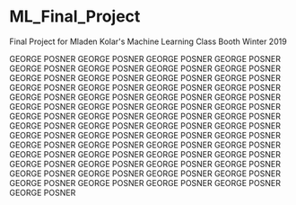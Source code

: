 # ML_Final_Project
Final Project for Mladen Kolar's Machine Learning Class Booth Winter 2019

GEORGE POSNER GEORGE POSNER GEORGE POSNER
GEORGE POSNER GEORGE POSNER GEORGE POSNER
GEORGE POSNER GEORGE POSNER GEORGE POSNER
GEORGE POSNER GEORGE POSNER GEORGE POSNER
GEORGE POSNER GEORGE POSNER GEORGE POSNER
GEORGE POSNER GEORGE POSNER GEORGE POSNER
GEORGE POSNER GEORGE POSNER GEORGE POSNER
GEORGE POSNER GEORGE POSNER GEORGE POSNER
GEORGE POSNER GEORGE POSNER GEORGE POSNER
GEORGE POSNER GEORGE POSNER GEORGE POSNER
GEORGE POSNER GEORGE POSNER GEORGE POSNER
GEORGE POSNER GEORGE POSNER GEORGE POSNER
GEORGE POSNER GEORGE POSNER GEORGE POSNER
GEORGE POSNER GEORGE POSNER GEORGE POSNER
GEORGE POSNER GEORGE POSNER GEORGE POSNER
GEORGE POSNER GEORGE POSNER GEORGE POSNER
GEORGE POSNER GEORGE POSNER GEORGE POSNER
GEORGE POSNER GEORGE POSNER GEORGE POSNER
GEORGE POSNER GEORGE POSNER GEORGE POSNER
